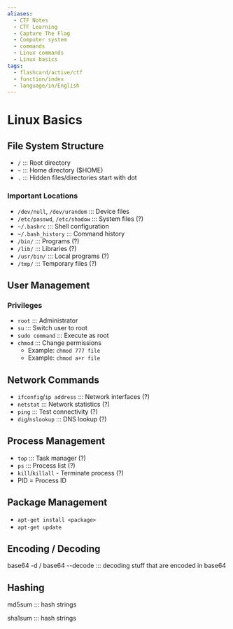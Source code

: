```yaml
---
aliases:
  - CTF Notes
  - CTF Learning
  - Capture The Flag
  - Computer system
  - commands 
  - Linux commands
  - Linux basics
tags:
  - flashcard/active/ctf
  - function/index
  - language/in/English
---
```


# Linux Basics

## File System Structure
- `/` :::  Root directory
- `~` ::: Home directory ($HOME)
- `.` ::: Hidden files/directories start with dot

### Important Locations
- `/dev/null`, `/dev/urandom` ::: Device files
- `/etc/passwd`, `/etc/shadow` ::: System files (?)
- `~/.bashrc` ::: Shell configuration 
- `~/.bash_history` ::: Command history
- `/bin/` ::: Programs (?)
- `/lib/` ::: Libraries (?)
- `/usr/bin/` ::: Local programs (?)
- `/tmp/` ::: Temporary files (?) <!--SR:!2024-12-02,1,230!2000-01-01,1,250-->

## User Management
### Privileges
- `root` ::: Administrator <!--SR:!2000-01-01,1,250!2024-12-02,1,230-->
- `su` ::: Switch user to root
- `sudo command` ::: Execute as root
- `chmod` ::: Change permissions
  - Example: `chmod 777 file`
  - Example: `chmod a+r file`

## Network Commands
- `ifconfig`/`ip address` ::: Network interfaces (?) <!--SR:!2000-01-01,1,250!2024-12-02,1,230-->
- `netstat` ::: Network statistics (?) <!--SR:!2000-01-01,1,250!2024-12-02,1,230-->
- `ping` ::: Test connectivity (?)
- `dig`/`nslookup` ::: DNS lookup (?) <!--SR:!2000-01-01,1,250!2024-12-02,1,230-->

## Process Management
- `top` ::: Task manager (?) <!--SR:!2024-12-02,1,230!2000-01-01,1,250-->
- `ps` ::: Process list (?) <!--SR:!2000-01-01,1,250!2024-12-02,1,230-->
- `kill`/`killall` - Terminate process (?)
- PID = Process ID

## Package Management
- `apt-get install <package>`
- `apt-get update`


## Encoding / Decoding

base64 -d / base64 --decode ::: decoding stuff that are encoded in base64

## Hashing

md5sum ::: hash strings

sha1sum ::: hash strings